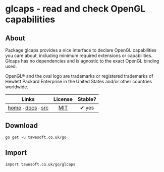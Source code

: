 # glcaps - read and check OpenGL capabilities

## About

Package glcaps provides a nice interface to declare OpenGL capabilities you care about, including minimum required
extensions or capabilities. Glcaps has no dependencies and is agnostic to the exact OpenGL binding used.

OpenGL® and the oval logo are trademarks or registered trademarks of Hewlett Packard Enterprise in
the United States and/or other countries worldwide.

|  Links  | License | Stable? | 
|:-------:|:-------:|:-------:| 
| [home][home_] ∙ [docs][docs_] ∙ [src][src_] | [MIT][copy_] | ✔ yes |

[home_]: https://tawesoft.co.uk/go/glcaps
[src_]:  https://github.com/tawesoft/go/tree/master/glcaps
[docs_]: https://godoc.org/tawesoft.co.uk/go/glcaps
[copy_]: https://github.com/tawesoft/go/tree/master/glcaps/COPYING.md

## Download

```shell script
go get -u tawesoft.co.uk/go
```

## Import

```
import tawesoft.co.uk/go/glcaps
```